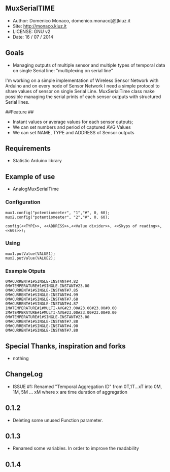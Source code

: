 ## MuxSerialTIME ##
* Author: Domenico Monaco, domenico.monaco[@]kiuz.it
* Site: http://monaco.kiuz.it
* LICENSE: GNU v2 
* Date: 16 / 07 / 2014

## Goals ##
* Managing outputs of multiple sensor and multiple types of temporal data on single Serial line: "multiplexing on serial line"

I'm working on a simple implementation of Wireless Sensor Network with Arduino and on every node of Sensor Network I need a simple protocol to share values of sensor on single Serial Line. MuxSerialTime class make possible managing the serial prints of each sensor outputs with structured Serial lines.

##Feature ##

* Instant values or average values for each sensor outputs;
* We can set numbers and period of captured AVG Values
* We can set NAME, TYPE and ADDRESS of Sensor outputs

## Requirements ##

* Statistic Arduino library

## Example of use ##

* AnalogMuxSerialTime 

### Configuration ###

	mux1.config("potentiomeeter", "1","#", 0, 60);
	mux2.config("potentiomeeter", "2","#", 0, 60);

	config(<<TYPE>>, <<ADDRESS>>,<<Value divider>>, <<Skyps of reading>>, <<60s>>);

### Using ###

	mux1.putValue(VALUE1);
	mux2.putValue(VALUE2);

### Example Otputs ###

	0M#CURRENT#1#SINGLE-INSTANT#4.82
	0M#TEMPERATURE#1#SINGLE-INSTANT#23.00
	0M#CURRENT#1#SINGLE-INSTANT#7.85
	0M#CURRENT#1#SINGLE-INSTANT#4.99
	0M#CURRENT#1#SINGLE-INSTANT#7.68
	0M#CURRENT#1#SINGLE-INSTANT#4.87
	1M#TEMPERATURE#1#MULTI-AVG#23.00#23.00#23.00#0.00
	2M#TEMPERATURE#1#MULTI-AVG#23.00#23.00#23.00#0.00
	0M#TEMPERATURE#1#SINGLE-INSTANT#23.00
	0M#CURRENT#1#SINGLE-INSTANT#7.88
	0M#CURRENT#1#SINGLE-INSTANT#4.90
	0M#CURRENT#1#SINGLE-INSTANT#7.80

## Special Thanks, inspiration and forks ##

* nothing

## ChangeLog ## 

* ISSUE #1: Renamed "Temporal Aggregation ID" from 0T,1T...xT into 0M, 1M, 5M ... xM where x are time duration of aggregation


## 0.1.2 ##

* Deleting some unused Function parameter.

## 0.1.3 ##

* Renamed some variables. In order to improve the readability

## 0.1.4 ##
